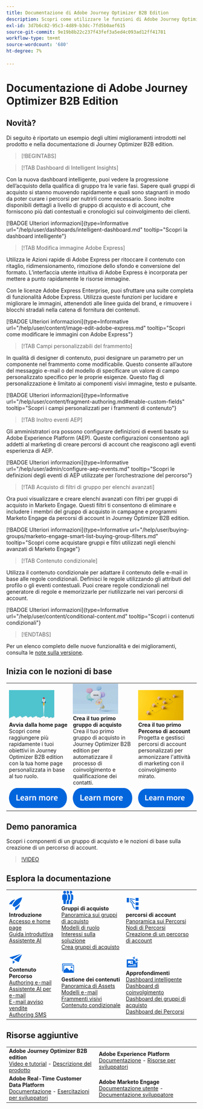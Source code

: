 ```yaml
---
title: Documentazione di Adobe Journey Optimizer B2B Edition
description: Scopri come utilizzare le funzioni di Adobe Journey Optimizer B2B edition per orchestrare account e acquistare percorsi di gruppi utilizzando l’intelligenza artificiale generativa integrata e l’automazione leader di settore.
exl-id: 3d7b6c82-95c3-4d89-b3dc-7fd5b0aef615
source-git-commit: 9e19b8b22c237f43fef3a5ed4c093ad12ff41781
workflow-type: tm+mt
source-wordcount: '680'
ht-degree: 7%

---
```


# Documentazione di Adobe Journey Optimizer B2B Edition

## Novità?

Di seguito è riportato un esempio degli ultimi miglioramenti introdotti nel prodotto e nella documentazione di Journey Optimizer B2B edition.

>[!BEGINTABS]

>[!TAB Dashboard di Intelligent Insights]

Con la nuova dashboard intelligente, puoi vedere la progressione dell’acquisto della qualifica di gruppo tra le varie fasi. Sapere quali gruppi di acquisto si stanno muovendo rapidamente e quali sono stagnanti in modo da poter curare i percorsi per nutrirli come necessario. Sono inoltre disponibili dettagli a livello di gruppo di acquisto e di account, che forniscono più dati contestuali e cronologici sul coinvolgimento dei clienti.

[!BADGE Ulteriori informazioni]{type=Informative url="/help/user/dashboards/intelligent-dashboard.md" tooltip="Scopri la dashboard intelligente"}

>[!TAB Modifica immagine Adobe Express]

Utilizza le Azioni rapide di Adobe Express per ritoccare il contenuto con ritaglio, ridimensionamento, rimozione dello sfondo e conversione del formato. L’interfaccia utente intuitiva di Adobe Express è incorporata per mettere a punto rapidamente le risorse immagine.

Con le licenze Adobe Express Enterprise, puoi sfruttare una suite completa di funzionalità Adobe Express. Utilizza queste funzioni per lucidare e migliorare le immagini, attenendoti alle linee guida del brand, e rimuovere i blocchi stradali nella catena di fornitura dei contenuti.

[!BADGE Ulteriori informazioni]{type=Informative url="/help/user/content/image-edit-adobe-express.md" tooltip="Scopri come modificare le immagini con Adobe Express"}

>[!TAB Campi personalizzabili del frammento]

In qualità di designer di contenuto, puoi designare un parametro per un componente nel frammento come modificabile. Questo consente all’autore del messaggio e-mail o del modello di specificare un valore di campo personalizzato specifico per le proprie esigenze. Questo flag di personalizzazione è limitato ai componenti visivi immagine, testo e pulsante.

[!BADGE Ulteriori informazioni]{type=Informative url="/help/user/content/fragment-authoring.md#enable-custom-fields" tooltip="Scopri i campi personalizzati per i frammenti di contenuto"}

>[!TAB Inoltro eventi AEP]

Gli amministratori ora possono configurare definizioni di eventi basate su Adobe Experience Platform (AEP). Queste configurazioni consentono agli addetti al marketing di creare percorsi di account che reagiscono agli eventi esperienza di AEP.

[!BADGE Ulteriori informazioni]{type=Informative url="/help/user/admin/configure-aep-events.md" tooltip="Scopri le definizioni degli eventi di AEP utilizzate per l’orchestrazione del percorso"}

>[!TAB Acquisto di filtri di gruppo per elenchi avanzati]

Ora puoi visualizzare e creare elenchi avanzati con filtri per gruppi di acquisto in Marketo Engage. Questi filtri ti consentono di eliminare e includere i membri del gruppo di acquisto in campagne e programmi Marketo Engage da percorsi di account in Journey Optimizer B2B edition.

[!BADGE Ulteriori informazioni]{type=Informative url="/help/user/buying-groups/marketo-engage-smart-list-buying-group-filters.md" tooltip="Scopri come acquistare gruppi e filtri utilizzati negli elenchi avanzati di Marketo Engage"}

>[!TAB Contenuto condizionale]

Utilizza il contenuto condizionale per adattare il contenuto delle e-mail in base alle regole condizionali. Definisci le regole utilizzando gli attributi del profilo o gli eventi contestuali. Puoi creare regole condizionali nel generatore di regole e memorizzarle per riutilizzarle nei vari percorsi di account.

[!BADGE Ulteriori informazioni]{type=Informative url="/help/user/content/conditional-content.md" tooltip="Scopri i contenuti condizionali"}

>[!ENDTABS]

Per un elenco completo delle nuove funzionalità e dei miglioramenti, consulta le [note sulla versione](../user/release-notes/release-notes.md). <!-- Stay up-to-date with the latest changes in our documentation by visiting the [documentation updates page](using/rn/documentation-updates.md).-->

## Inizia con le nozioni di base

<table style="table-layout:fixed">
  <tr style="border: 0;">
    <td>
    <a href="home-page.md"><img width="120px" src="./assets/launch.png" alt="Lancio utilizzo prodotto"></a>
    <div><strong>Avvia dalla home page</strong><br/>Scopri come raggiungere più rapidamente i tuoi obiettivi in Journey Optimizer B2B edition con la tua home page personalizzata in base al tuo ruolo.</div>
    </td>
      <td>
    <a href="buying-groups/buying-groups-overview.md"><img width="120px" src="./assets/communication.png" alt="Gruppi acquisti"></a>
    <div><strong>Crea il tuo primo gruppo di acquisto</strong><br/>Crea il tuo primo gruppo di acquisto in Journey Optimizer B2B edition per automatizzare il processo di coinvolgimento e qualificazione dei contatti.</div>
    </td>
    <td>
    <a href="journeys/journey-overview.md"><img width="120px" src="./assets/flow.png" alt="Percorsi di account"></a>
    <div><strong>Crea il tuo primo Percorso di account</strong><br/>Progetta e gestisci percorsi di account personalizzati per armonizzare l'attività di marketing con il coinvolgimento mirato. 
    </div>
    </td>
  </tr>
  <tr style="border: 0;">
    <td align="center"><a href="home-page.md"><img src="../assets/learn-more.svg" alt="Ulteriori informazioni"></a></td>
    <td align="center"><a href="buying-groups/buying-groups-overview.md"><img src="../assets/learn-more.svg" alt="Ulteriori informazioni"></a></td>
    <td align="center"><a href="journeys/journey-overview.md"><img src="../assets/learn-more.svg" alt="Ulteriori informazioni"></a></td>
    </tr>
</table>

## Demo panoramica

Scopri i componenti di un gruppo di acquisto e le nozioni di base sulla creazione di un percorso di account.

>[!VIDEO](https://video.tv.adobe.com/v/3432054?quality=12)

## Esplora la documentazione

<table style="table-layout:auto">
  <tr style="border: 0;">
    <td>
      <img src="../assets/do-not-localize/icon-quick-start.svg" width="35px" alt="Introduzione"><br/>
      <strong>Introduzione</strong><br/><a href="home-page.md">Accesso e home page</a><br/><a href="./start/get-started.md">Guida introduttiva</a> <br/><a href="./start/ai-assistant.md">Assistente AI</a>
    </td>
    <!--
    <td>
      <img src="../assets/do-not-localize/icon-configure.svg" width="35px"><br/>
      <strong>Configuration<br/>administration</strong><br/><a href="using/configuration/channel-surfaces.md">Channel surfaces</a> - <a href="using/configuration/about-data-sources-events-actions.md">Configure journeys</a>  - <a href="using/administration/permissions-overview.md">Access control</a> - <a href="using/administration/sandboxes.md">Sandboxes management</a>
    </td> -->
    <td>
      <img src="../assets/do-not-localize/icon_audience.svg" width="35px" alt="Gruppi acquisti"><br/>
      <strong>Gruppi di acquisto</strong><br/><a href="./buying-groups/buying-groups-overview.md">Panoramica sui gruppi di acquisto</a><br/><a href="./buying-groups/buying-groups-role-templates.md">Modelli di ruolo</a><br/><a href="./buying-groups/solution-interests.md">Interessi sulla soluzione</a><br/><a href="./buying-groups/buying-groups-create.md">Crea gruppi di acquisto</a>
    </td>
    <td>
      <img src="../assets/do-not-localize/icon-paths.svg" width="35px" alt="Percorsi di account"><br/>
      <strong>percorsi di account</strong><br/><a href="./journeys/journey-overview.md">Panoramica sui Percorsi</a><br/><a href="./journeys/journey-nodes.md">Nodi di Percorsi</a><br/><a href="./journeys/journey-overview.md#create-an-account-journey">Creazione di un percorso di account</a>
    </td>
  </tr>
  <tr style="border: 0;">
    <td>
      <img src="../assets/do-not-localize/icon-campaign.svg" width="35px" alt="Contenuto percorso"><br/>
      <strong>Contenuto Percorso</strong><br/><a href="./content/email-authoring.md">Authoring e-mail</a><br/><a href="./content/ai-assistant-emails.md">Assistente AI per e-mail</a><br/><a href="./content/sales-alert-email.md">E-mail avviso vendite</a><br/><a href="./content/sms-authoring.md">Authoring SMS</a>
    </td>
        <td>
      <img src="../assets/do-not-localize/icon_assets.svg" width="35px" alt="Gestione dei contenuti"><br/>
      <strong>Gestione dei contenuti</strong><br/><a href="./content/assets-overview.md">Panoramica di Assets</a><br/><a href="./content/email-templates.md">Modelli e-mail</a><br/><a href="./content/fragments.md">Frammenti visivi</a><br/><a href="./content/conditional-content.md">Contenuto condizionale</a>
    </td>
    <td>
      <img src="../assets/do-not-localize/icon-offer.svg" width="35px" alt="Approfondimenti e dashboard"><br/>
      <strong>Approfondimenti</strong><br/><a href="./dashboards/intelligent-dashboard.md">Dashboard intelligente</a><br/><a href="./dashboards/engagement-dashboard.md">Dashboard di coinvolgimento</a><br/><a href="./dashboards/buying-groups-dashboard.md">Dashboard dei gruppi di acquisto</a><br/><a href="./dashboards/journeys-dashboard.md">Dashboard dei Percorsi</a>
    </td>

</tr>
</table>

## Risorse aggiuntive

<table style="table-layout:fixed"><tr style="border: 0;">
<tr><td><strong>Adobe Journey Optimizer B2B edition</strong><br/>
<a href="https://experienceleague.adobe.com/en/docs/journey-optimizer-b2b-learn/tutorials/overview" target="_blank">Video e tutorial</a> - <a href="https://helpx.adobe.com/legal/product-descriptions/adobe-journey-optimizer-b2b.html" target="_blank">Descrizione del prodotto</a> <!-- - <a href="https://www.adobe.com/content/dam/cc/en/security/pdfs/AJO_SecurityOverview.pdf" target="_blank">Security overview (PDF)</a> - <a href="https://developer.adobe.com/journey-optimizer-apis/" target="_blank">APIs reference</a> - <a href="https://experienceleague.adobe.com/tools/ajo-schemas/schema-dictionary.html" target="_blank">Journey Optimizer Schema Dictionary</a> -->
</td>
<td><strong>Adobe Experience Platform</strong><br/>
<a href="https://experienceleague.adobe.com/en/docs/experience-platform/landing/home" target="_blank">Documentazione</a> - <a href="https://business.adobe.com/products/experience-platform/documentation-and-developer-resources.html" target="_blank">Risorse per sviluppatori</a>
</td></tr>
<tr><td><strong>Adobe Real-Time Customer Data Platform</strong><br/>
<a href="https://experienceleague.adobe.com/it/docs/experience-platform/rtcdp/home" target="_blank">Documentazione</a> - <a href="https://experienceleague.adobe.com/en/docs/platform-learn/getting-started-for-data-architects-and-data-engineers/overview" target="_blank">Esercitazioni per sviluppatori</a>
</td><td><strong>Adobe Marketo Engage</strong><br/>
<a href="https://experienceleague.adobe.com/it/docs/marketo/using/home" target="_blank">Documentazione utente</a> - <a href="https://experienceleague.adobe.com/en/docs/marketo-developer/marketo/home" target="_blank">Documentazione sviluppatore</a>
</td>
</tr></table>


